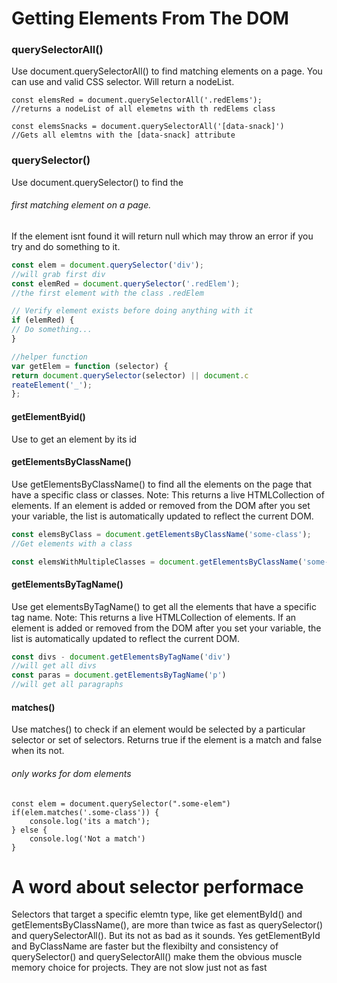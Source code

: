 # Getting Elements From The DOM

### querySelectorAll()

Use document.querySelectorAll() to find matching elements on a page. You can use and valid CSS selector. Will return a nodeList.

```javscript 
const elemsRed = document.querySelectorAll('.redElems');
//returns a nodeList of all elemetns with th redElems class

const elemsSnacks = document.querySelectorAll('[data-snack]')
//Gets all elemtns with the [data-snack] attribute
```

### querySelector()
Use document.querySelector() to find the 
###### first matching element on a page. 
If the element isnt found it will return null which may throw an error if you try and do something to it.
```javascript
const elem = document.querySelector('div');
//will grab first div
const elemRed = document.querySelector('.redElem');
//the first element with the class .redElem

// Verify element exists before doing anything with it
if (elemRed) {
// Do something...
}

//helper function 
var getElem = function (selector) {
return document.querySelector(selector) || document.c
reateElement('_');
};
```
#### getElementByid()
Use to get an element by its id

#### getElementsByClassName()

Use getElementsByClassName() to find all the elements on the page that have a specific class or classes.
Note: This returns a live HTMLCollection of elements. If an element is added or removed from the DOM after you set your variable, the list is automatically updated to reflect the current DOM.
```javascript
const elemsByClass = document.getElementsByClassName('some-class');
//Get elements with a class

const elemsWithMultipleClasses = document.getElementsByClassName('some-class another-class')
```

#### getElementsByTagName()

Use get elementsByTagName() to get all the elements that have a specific tag name.
Note: This returns a live HTMLCollection of elements. If an element is added or removed from the DOM after you set your variable, the list is automatically updated to reflect the current DOM.
```javascript
const divs - document.getElementsByTagName('div')
//will get all divs
const paras = document.getElementsByTagName('p')
//will get all paragraphs
```

#### matches()

Use matches() to check if an element would be selected by a particular selector or set of selectors. Returns true if the element is a match and false when its not.
###### only works for dom elements
```javscript 
const elem = document.querySelector(".some-elem")
if(elem.matches('.some-class')) {
    console.log('its a match');
} else {
    console.log('Not a match')
}
```

# A word about selector performace
Selectors that target a specific elemtn type, like get elementById() and getElementsByClassName(), are more than twice as fast as querySelector() and querySelectorAll(). But its not as bad as it sounds. Yes getElementById and ByClassName are faster but the flexibilty and consistency of querySelector() and querySelectorAll() make them the obvious muscle memory choice for projects.
They are not slow just not as fast





